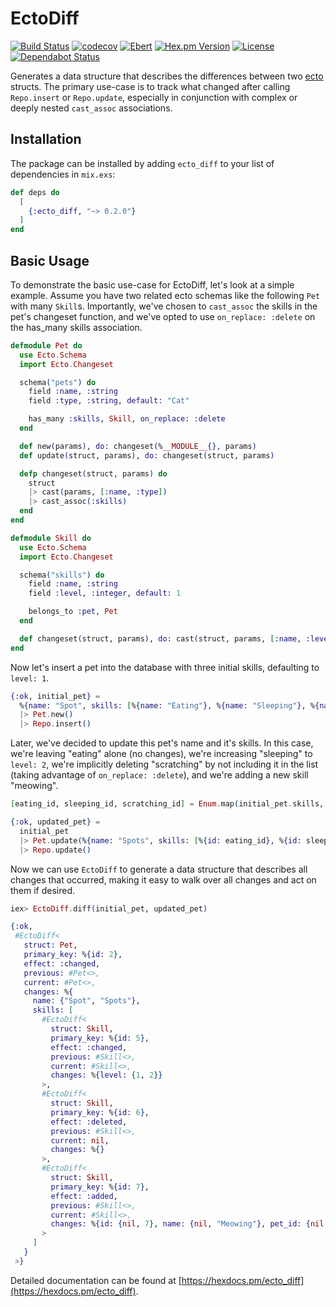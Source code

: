 # EctoDiff

[![Build Status](https://travis-ci.com/peek-travel/ecto_diff.svg?branch=master)](https://travis-ci.org/peek-travel/ecto_diff)
[![codecov](https://codecov.io/gh/peek-travel/ecto_diff/branch/master/graph/badge.svg)](https://codecov.io/gh/peek-travel/ecto_diff)
[![Ebert](https://ebertapp.io/github/peek-travel/ecto_diff.svg)](https://ebertapp.io/github/peek-travel/ecto_diff)
[![Hex.pm Version](https://img.shields.io/hexpm/v/ecto_diff.svg?style=flat)](https://hex.pm/packages/ecto_diff)
[![License](https://img.shields.io/hexpm/l/ecto_diff.svg)](LICENSE.md)
[![Dependabot Status](https://api.dependabot.com/badges/status?host=github&repo=peek-travel/ecto_diff)](https://dependabot.com)

Generates a data structure that describes the differences between two [ecto](https://github.com/elixir-ecto/ecto) structs.
The primary use-case is to track what changed after calling `Repo.insert` or `Repo.update`, especially in conjunction
with complex or deeply nested `cast_assoc` associations.

## Installation

The package can be installed by adding `ecto_diff` to your list of dependencies in `mix.exs`:

```elixir
def deps do
  [
    {:ecto_diff, "~> 0.2.0"}
  ]
end
```

## Basic Usage

To demonstrate the basic use-case for EctoDiff, let's look at a simple example. Assume you have two related ecto schemas
like the following `Pet` with many `Skill`s. Importantly, we've chosen to `cast_assoc` the skills in the pet's changeset
function, and we've opted to use `on_replace: :delete` on the has_many skills association.

```elixir
defmodule Pet do
  use Ecto.Schema
  import Ecto.Changeset

  schema("pets") do
    field :name, :string
    field :type, :string, default: "Cat"

    has_many :skills, Skill, on_replace: :delete
  end

  def new(params), do: changeset(%__MODULE__{}, params)
  def update(struct, params), do: changeset(struct, params)

  defp changeset(struct, params) do
    struct
    |> cast(params, [:name, :type])
    |> cast_assoc(:skills)
  end
end

defmodule Skill do
  use Ecto.Schema
  import Ecto.Changeset

  schema("skills") do
    field :name, :string
    field :level, :integer, default: 1

    belongs_to :pet, Pet
  end

  def changeset(struct, params), do: cast(struct, params, [:name, :level])
end
```

Now let's insert a pet into the database with three initial skills, defaulting to `level: 1`.

```elixir
{:ok, initial_pet} =
  %{name: "Spot", skills: [%{name: "Eating"}, %{name: "Sleeping"}, %{name: "Scratching"}]}
  |> Pet.new()
  |> Repo.insert()
```

Later, we've decided to update this pet's name and it's skills. In this case, we're leaving "eating" alone (no changes),
we're increasing "sleeping" to `level: 2`, we're implicitly deleting "scratching" by not including it in the list
(taking advantage of `on_replace: :delete`), and we're adding a new skill "meowing".

```elixir
[eating_id, sleeping_id, scratching_id] = Enum.map(initial_pet.skills, & &1.id)

{:ok, updated_pet} =
  initial_pet
  |> Pet.update(%{name: "Spots", skills: [%{id: eating_id}, %{id: sleeping_id, level: 2}, %{name: "Meowing"}]})
  |> Repo.update()
```

Now we can use `EctoDiff` to generate a data structure that describes all changes that occurred, making it easy to walk
over all changes and act on them if desired.

```elixir
iex> EctoDiff.diff(initial_pet, updated_pet)

{:ok,
 #EctoDiff<
   struct: Pet,
   primary_key: %{id: 2},
   effect: :changed,
   previous: #Pet<>,
   current: #Pet<>,
   changes: %{
     name: {"Spot", "Spots"},
     skills: [
       #EctoDiff<
         struct: Skill,
         primary_key: %{id: 5},
         effect: :changed,
         previous: #Skill<>,
         current: #Skill<>,
         changes: %{level: {1, 2}}
       >,
       #EctoDiff<
         struct: Skill,
         primary_key: %{id: 6},
         effect: :deleted,
         previous: #Skill<>,
         current: nil,
         changes: %{}
       >,
       #EctoDiff<
         struct: Skill,
         primary_key: %{id: 7},
         effect: :added,
         previous: #Skill<>,
         current: #Skill<>,
         changes: %{id: {nil, 7}, name: {nil, "Meowing"}, pet_id: {nil, 2}}
       >
     ]
   }
 >}
```

Detailed documentation can be found at [https://hexdocs.pm/ecto_diff](https://hexdocs.pm/ecto_diff).
